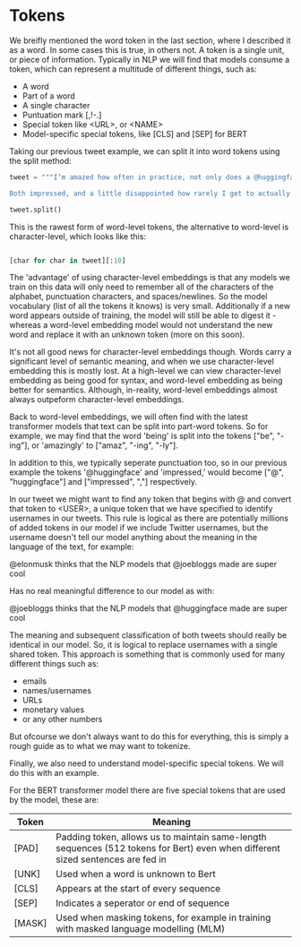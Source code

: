 # Tokens

We breifly mentioned the word token in the last section, where I described it as a word. In some cases this is true, in others not. A token is a single unit, or piece of information. Typically in NLP we will find that models consume a token, which can represent a multitude of different things, such as:

* A word
* Part of a word
* A single character
* Puntuation mark [,!-.]
* Special token like \<URL>, or \<NAME>
* Model-specific special tokens, like [CLS] and [SEP] for BERT

Taking our previous tweet example, we can split it into word tokens using the split method:

```py
tweet = """I’m amazed how often in practice, not only does a @huggingface NLP model solve your problem, but one of their public finetuned checkpoints, is good enough for the job.

Both impressed, and a little disappointed how rarely I get to actually train a model that matters :("""

tweet.split()
```
This is the rawest form of word-level tokens, the alternative to word-level is character-level, which looks like this:

```py

[char for char in tweet][:10]
```
The 'advantage' of using character-level embeddings is that any models we train on this data will only need to remember all of the characters of the alphabet, punctuation characters, and spaces/newlines. So the model vocabulary (list of all the tokens it knows) is very small. Additionally if a new word appears outside of training, the model will still be able to digest it - whereas a word-level embedding model would not understand the new word and replace it with an unknown token (more on this soon).

It's not all good news for character-level embeddings though. Words carry a significant level of semantic meaning, and when we use character-level embedding this is mostly lost. At a high-level we can view character-level embedding as being good for syntax, and word-level embedding as being better for semantics. Although, in-reality, word-level embeddings almost always outpeform character-level embeddings.

Back to word-level embeddings, we will often find with the latest transformer models that text can be split into part-word tokens. So for example, we may find that the word 'being' is split into the tokens ["be", "-ing"], or 'amazingly' to ["amaz", "-ing", "-ly"].

In addition to this, we typically seperate punctuation too, so in our previous example the tokens '@huggingface' and 'impressed,' would become ["@", "huggingface"] and ["impressed", ","] respectively.

In our tweet we might want to find any token that begins with @ and convert that token to \<USER>, a unique token that we have specified to identify usernames in our tweets. This rule is logical as there are potentially millions of added tokens in our model if we include Twitter usernames, but the username doesn't tell our model anything about the meaning in the language of the text, for example:

@elonmusk thinks that the NLP models that @joebloggs made are super cool

Has no real meaningful difference to our model as with:

@joebloggs thinks that the NLP models that @huggingface made are super cool

The meaning and subsequent classification of both tweets should really be identical in our model. So, it is logical to replace usernames with a single shared token. This approach is something that is commonly used for many different things such as:

* emails
* names/usernames
* URLs
* monetary values
* or any other numbers

But ofcourse we don't always want to do this for everything, this is simply a rough guide as to what we may want to tokenize.

Finally, we also need to understand model-specific special tokens. We will do this with an example.

For the BERT transformer model there are five special tokens that are used by the model, these are:

| Token	  | Meaning|
|---------|---------|
| [PAD]	  | Padding token, allows us to maintain same-length sequences (512 tokens for Bert) even when different sized sentences are fed in|
| [UNK]	  | Used when a word is unknown to Bert|
| [CLS]	  | Appears at the start of every sequence|
| [SEP]	  | Indicates a seperator or end of sequence|
| [MASK]	| Used when masking tokens, for example in training with masked language modelling (MLM)|


